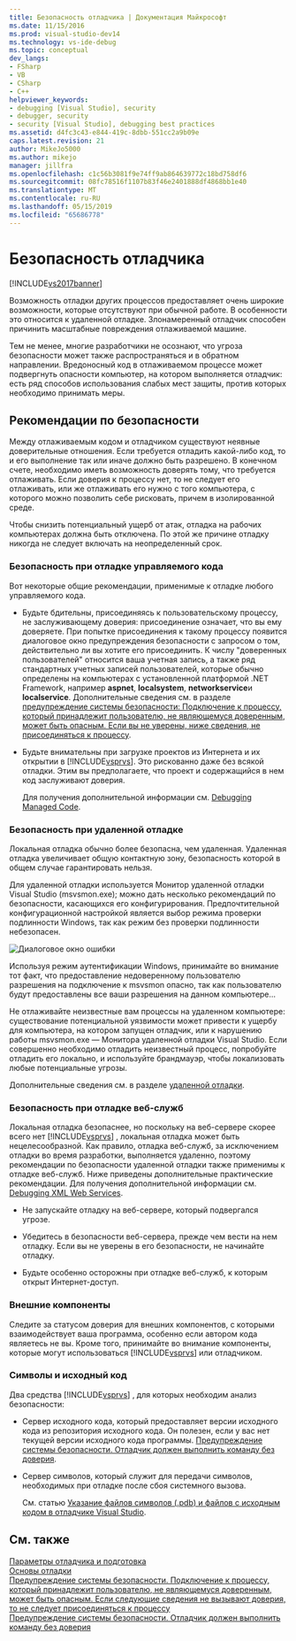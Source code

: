 ```yaml
---
title: Безопасность отладчика | Документация Майкрософт
ms.date: 11/15/2016
ms.prod: visual-studio-dev14
ms.technology: vs-ide-debug
ms.topic: conceptual
dev_langs:
- FSharp
- VB
- CSharp
- C++
helpviewer_keywords:
- debugging [Visual Studio], security
- debugger, security
- security [Visual Studio], debugging best practices
ms.assetid: d4fc3c43-e844-419c-8dbb-551cc2a9b09e
caps.latest.revision: 21
author: MikeJo5000
ms.author: mikejo
manager: jillfra
ms.openlocfilehash: c1c56b3081f9e74ff9ab864639772c18bd758df6
ms.sourcegitcommit: 08fc78516f1107b83f46e2401888df4868bb1e40
ms.translationtype: MT
ms.contentlocale: ru-RU
ms.lasthandoff: 05/15/2019
ms.locfileid: "65686778"
---
```

# <a name="debugger-security"></a>Безопасность отладчика
[!INCLUDE[vs2017banner](../includes/vs2017banner.md)]

Возможность отладки других процессов предоставляет очень широкие возможности, которые отсутствуют при обычной работе. В особенности это относится к удаленной отладке. Злонамеренный отладчик способен причинить масштабные повреждения отлаживаемой машине.  
  
 Тем не менее, многие разработчики не осознают, что угроза безопасности может также распространяться и в обратном направлении. Вредоносный код в отлаживаемом процессе может подвергнуть опасности компьютер, на котором выполняется отладчик: есть ряд способов использования слабых мест защиты, против которых необходимо принимать меры.  
  
## <a name="security-best-practices"></a>Рекомендации по безопасности  
 Между отлаживаемым кодом и отладчиком существуют неявные доверительные отношения. Если требуется отладить какой-либо код, то и его выполнение так или иначе должно быть разрешено. В конечном счете, необходимо иметь возможность доверять тому, что требуется отлаживать. Если доверия к процессу нет, то не следует его отлаживать, или же отлаживать его нужно с того компьютера, с которого можно позволить себе рисковать, причем в изолированной среде.  
  
 Чтобы снизить потенциальный ущерб от атак, отладка на рабочих компьютерах должна быть отключена. По этой же причине отладку никогда не следует включать на неопределенный срок.  
  
### <a name="managed-debugging-security"></a>Безопасность при отладке управляемого кода  
 Вот некоторые общие рекомендации, применимые к отладке любого управляемого кода.  
  
- Будьте бдительны, присоединяясь к пользовательскому процессу, не заслуживающему доверия: присоединение означает, что вы ему доверяете. При попытке присоединения к такому процессу появится диалоговое окно предупреждения безопасности с запросом о том, действительно ли вы хотите его присоединить. К числу "доверенных пользователей" относится ваша учетная запись, а также ряд стандартных учетных записей пользователей, которые обычно определены на компьютерах с установленной платформой .NET Framework, например **aspnet**, **localsystem**, **networkservice**и **localservice**. Дополнительные сведения см. в разделе [предупреждение системы безопасности: Подключение к процессу, который принадлежит пользователю, не являющемуся доверенным, может быть опасным. Если вы не уверены, ниже сведения, не присоединяться к процессу](/visualstudio/debugger/security-warning-attaching-to-a-process-owned-by-an-untrusted-user?view=vs-2015).  
  
- Будьте внимательны при загрузке проектов из Интернета и их открытии в [!INCLUDE[vsprvs](../includes/vsprvs-md.md)]. Это рискованно даже без всякой отладки. Этим вы предполагаете, что проект и содержащийся в нем код заслуживают доверия.  
  
  Для получения дополнительной информации см. [Debugging Managed Code](../debugger/debugging-managed-code.md).  
  
### <a name="remote-debugging-security"></a>Безопасность при удаленной отладке  
 Локальная отладка обычно более безопасна, чем удаленная. Удаленная отладка увеличивает общую контактную зону, безопасность которой в общем случае гарантировать нельзя.  
  
 Для удаленной отладки используется Монитор удаленной отладки Visual Studio (msvsmon.exe); можно дать несколько рекомендаций по безопасности, касающихся его конфигурирования. Предпочтительной конфигурационной настройкой является выбор режима проверки подлинности Windows, так как режим без проверки подлинности небезопасен.  
  
 ![Диалоговое окно ошибки](../debugger/media/dbg-err-remotepermissionschanged.png "DBG_ERR_RemotePermissionsChanged")  
  
 Используя режим аутентификации Windows, принимайте во внимание тот факт, что предоставление недоверенному пользователю разрешения на подключение к msvsmon опасно, так как пользователю будут предоставлены все ваши разрешения на данном компьютере...  
  
 Не отлаживайте неизвестные вам процессы на удаленном компьютере: существование потенциальной уязвимости может привести к ущербу для компьютера, на котором запущен отладчик, или к нарушению работы msvsmon.exe — Монитора удаленной отладки Visual Studio. Если совершенно необходимо отладить неизвестный процесс, попробуйте отладить его локально, и используйте брандмауэр, чтобы локализовать любые потенциальные угрозы.  
  
 Дополнительные сведения см. в разделе [удаленной отладки](../debugger/remote-debugging.md).  
  
### <a name="web-services-debugging-security"></a>Безопасность при отладке веб-служб  
 Локальная отладка безопаснее, но поскольку на веб-сервере скорее всего нет [!INCLUDE[vsprvs](../includes/vsprvs-md.md)] , локальная отладка может быть нецелесообразной. Как правило, отладка веб-служб, за исключением отладки во время разработки, выполняется удаленно, поэтому рекомендации по безопасности удаленной отладки также применимы к отладке веб-служб. Ниже приведены дополнительные практические рекомендации. Для получения дополнительной информации см. [Debugging XML Web Services](https://msdn.microsoft.com/c900b137-9fbd-4f59-91b5-9c2c6ce06f00).  
  
- Не запускайте отладку на веб-сервере, который подвергался угрозе.  
  
- Убедитесь в безопасности веб-сервера, прежде чем вести на нем отладку. Если вы не уверены в его безопасности, не начинайте отладку.  
  
- Будьте особенно осторожны при отладке веб-служб, к которым открыт Интернет-доступ.  
  
### <a name="external-components"></a>Внешние компоненты  
 Следите за статусом доверия для внешних компонентов, с которыми взаимодействует ваша программа, особенно если автором кода являетесь не вы. Кроме того, принимайте во внимание компоненты, которые могут использоваться [!INCLUDE[vsprvs](../includes/vsprvs-md.md)] или отладчиком.  
  
### <a name="symbols-and-source-code"></a>Символы и исходный код  
 Два средства [!INCLUDE[vsprvs](../includes/vsprvs-md.md)] , для которых необходим анализ безопасности:  
  
- Сервер исходного кода, который предоставляет версии исходного кода из репозитория исходного кода. Он полезен, если у вас нет текущей версии исходного кода программы. [Предупреждение системы безопасности. Отладчик должен выполнить команду без доверия](../debugger/security-warning-debugger-must-execute-untrusted-command.md).  
  
- Сервер символов, который служит для передачи символов, необходимых при отладке после сбоя системного вызова.  
  
  См. статью [Указание файлов символов (.pdb) и файлов с исходным кодом в отладчике Visual Studio](../debugger/specify-symbol-dot-pdb-and-source-files-in-the-visual-studio-debugger.md).  
  
## <a name="see-also"></a>См. также  
 [Параметры отладчика и подготовка](../debugger/debugger-settings-and-preparation.md)   
 [Основы отладки](../debugger/debugger-basics.md)   
 [Предупреждение системы безопасности. Подключение к процессу, который принадлежит пользователю, не являющемуся доверенным, может быть опасным. Если следующие сведения не вызывают доверия, то не следует присоединяться к процессу](/visualstudio/debugger/security-warning-attaching-to-a-process-owned-by-an-untrusted-user?view=vs-2015)   
 [Предупреждение системы безопасности. Отладчик должен выполнить команду без доверия](../debugger/security-warning-debugger-must-execute-untrusted-command.md)
